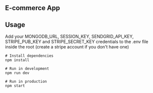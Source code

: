 ## E-commerce App

## Usage
Add your MONGODB_URL, SESSION_KEY, SENDGRID_API_KEY, STRIPE_PUB_KEY and STRIPE_SECRET_KEY credentials to the .env file inside the root (create a stripe account if you don't have one)
```
# Install dependencies
npm install

# Run in development
npm run dev

# Run in production
npm start
```

